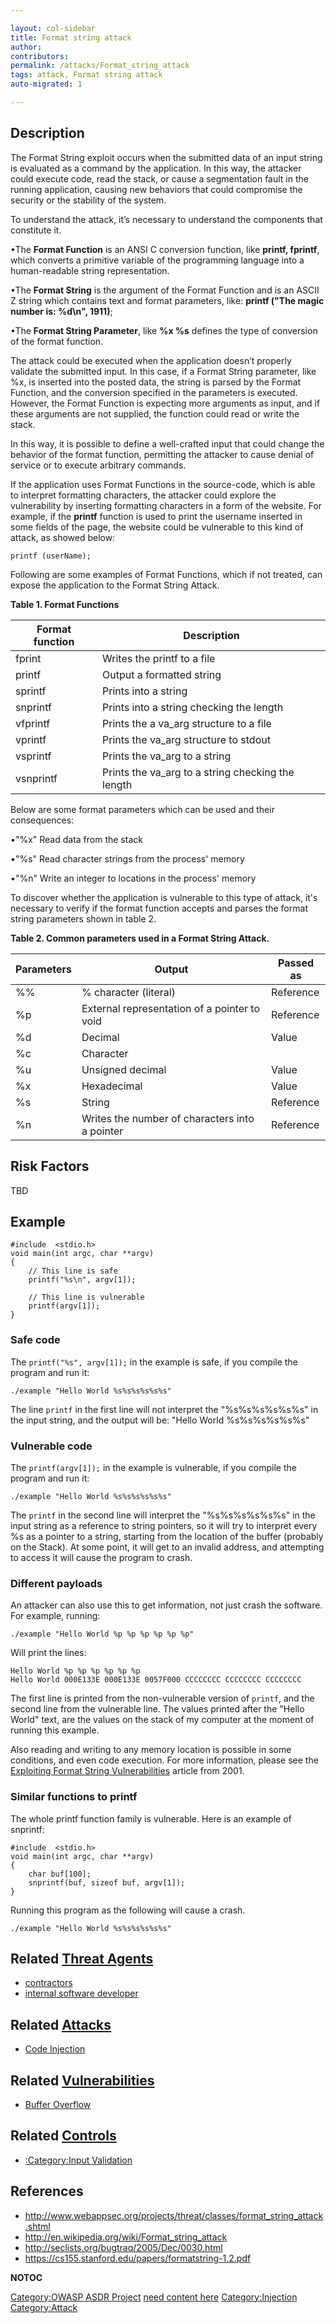 ```yaml
---

layout: col-sidebar
title: Format string attack
author: 
contributors: 
permalink: /attacks/Format_string_attack
tags: attack, Format string attack
auto-migrated: 1

---
```


## Description

The Format String exploit occurs when the submitted data of an input
string is evaluated as a command by the application. In this way, the
attacker could execute code, read the stack, or cause a segmentation
fault in the running application, causing new behaviors that could
compromise the security or the stability of the system.

To understand the attack, it’s necessary to understand the components
that constitute it.

•The **Format Function** is an ANSI C conversion function, like
**printf, fprintf**, which converts a primitive variable of the
programming language into a human-readable string representation.

•The **Format String** is the argument of the Format Function and is an
ASCII Z string which contains text and format parameters, like: **printf
("The magic number is: %d\\n", 1911)**;

•The **Format String Parameter**, like **%x %s** defines the type of
conversion of the format function.

The attack could be executed when the application doesn’t properly
validate the submitted input. In this case, if a Format String
parameter, like %x, is inserted into the posted data, the string is
parsed by the Format Function, and the conversion specified in the
parameters is executed. However, the Format Function is expecting more
arguments as input, and if these arguments are not supplied, the
function could read or write the stack.

In this way, it is possible to define a well-crafted input that could
change the behavior of the format function, permitting the attacker to
cause denial of service or to execute arbitrary commands.

If the application uses Format Functions in the source-code, which is
able to interpret formatting characters, the attacker could explore the
vulnerability by inserting formatting characters in a form of the
website. For example, if the **printf** function is used to print the
username inserted in some fields of the page, the website could be
vulnerable to this kind of attack, as showed below:

`printf (userName);`

Following are some examples of Format Functions, which if not treated,
can expose the application to the Format String Attack.

**Table 1. Format Functions**

| Format function | Description                                        |
| --------------- | -------------------------------------------------- |
| fprint          | Writes the printf to a file                        |
| printf          | Output a formatted string                          |
| sprintf         | Prints into a string                               |
| snprintf        | Prints into a string checking the length           |
| vfprintf        | Prints the a va_arg structure to a file           |
| vprintf         | Prints the va_arg structure to stdout             |
| vsprintf        | Prints the va_arg to a string                     |
| vsnprintf       | Prints the va_arg to a string checking the length |

Below are some format parameters which can be used and their
consequences:

•"%x" Read data from the stack

•"%s" Read character strings from the process' memory

•"%n" Write an integer to locations in the process' memory

To discover whether the application is vulnerable to this type of
attack, it's necessary to verify if the format function accepts and
parses the format string parameters shown in table 2.

**Table 2. Common parameters used in a Format String Attack.**

| Parameters | Output                                         | Passed as |
| ---------- | ---------------------------------------------- | --------- |
| %%         | % character (literal)                          | Reference |
| %p         | External representation of a pointer to void   | Reference |
| %d         | Decimal                                        | Value     |
| %c         | Character                                      |           |
| %u         | Unsigned decimal                               | Value     |
| %x         | Hexadecimal                                    | Value     |
| %s         | String                                         | Reference |
| %n         | Writes the number of characters into a pointer | Reference |

## Risk Factors

TBD

## Example

```
#include  <stdio.h> 
void main(int argc, char **argv)
{
	// This line is safe
	printf("%s\n", argv[1]);

	// This line is vulnerable
	printf(argv[1]);
}
```
### Safe code
The `printf("%s", argv[1]);` in the example is safe, if you compile the program and run it:

`./example "Hello World %s%s%s%s%s%s"`

The line `printf` in the first line will not interpret the "%s%s%s%s%s%s" in the input string, 
and the output will be: "Hello World %s%s%s%s%s%s"

### Vulnerable code
The `printf(argv[1]);` in the example is vulnerable, if you compile the program and run it:

`./example "Hello World %s%s%s%s%s%s"`

The `printf` in the second line will interpret the "%s%s%s%s%s%s" in the input string as a reference to string pointers, so it will try to interpret every %s as a pointer to a string, starting from the location of the buffer (probably on the Stack).
At some point, it will get to an invalid address, and attempting to access it will cause the program to crash.

### Different payloads
An attacker can also use this to get information, not just crash the software.
For example, running:

`./example "Hello World %p %p %p %p %p %p"`

Will print the lines:

```
Hello World %p %p %p %p %p %p
Hello World 000E133E 000E133E 0057F000 CCCCCCCC CCCCCCCC CCCCCCCC
```

The first line is printed from the non-vulnerable version of `printf`, and the second line from the vulnerable line.
The values printed after the "Hello World" text, are the values on the stack of my computer at the moment of running this example.

Also reading and writing to any memory location is possible in some conditions, and even code execution.
For more information, please see the [Exploiting Format String Vulnerabilities](https://cs155.stanford.edu/papers/formatstring-1.2.pdf) article from 2001.

### Similar functions to printf
The whole printf function family is vulnerable.
Here is an example of snprintf:

```
#include  <stdio.h>
void main(int argc, char **argv)
{
	char buf[100];
	snprintf(buf, sizeof buf, argv[1]);
}
```

Running this program as the following will cause a crash.

`./example "Hello World %s%s%s%s%s%s"`



## Related [Threat Agents](Threat_Agents "wikilink")

  - [contractors](contractors "wikilink")
  - [internal software
    developer](internal_software_developer "wikilink")

## Related [Attacks](https://owasp.org/www-community/attacks/)

  - [Code Injection](Code_Injection "wikilink")

## Related [Vulnerabilities](https://owasp.org/www-community/vulnerabilities/)

  - [Buffer Overflow](Buffer_Overflow "wikilink")

## Related [Controls](https://owasp.org/www-community/controls/)

  - [:Category:Input Validation](:Category:Input_Validation "wikilink")

## References

  - <http://www.webappsec.org/projects/threat/classes/format_string_attack.shtml>
  - <http://en.wikipedia.org/wiki/Format_string_attack>
  - <http://seclists.org/bugtraq/2005/Dec/0030.html>
  - <https://cs155.stanford.edu/papers/formatstring-1.2.pdf>

__NOTOC__

[Category:OWASP ASDR Project](Category:OWASP_ASDR_Project "wikilink")
[need content here](Category:FIXME "wikilink")
[Category:Injection](https://owasp.org/www-community/Injection_Flaws)
[Category:Attack](Category:Attack "wikilink")
